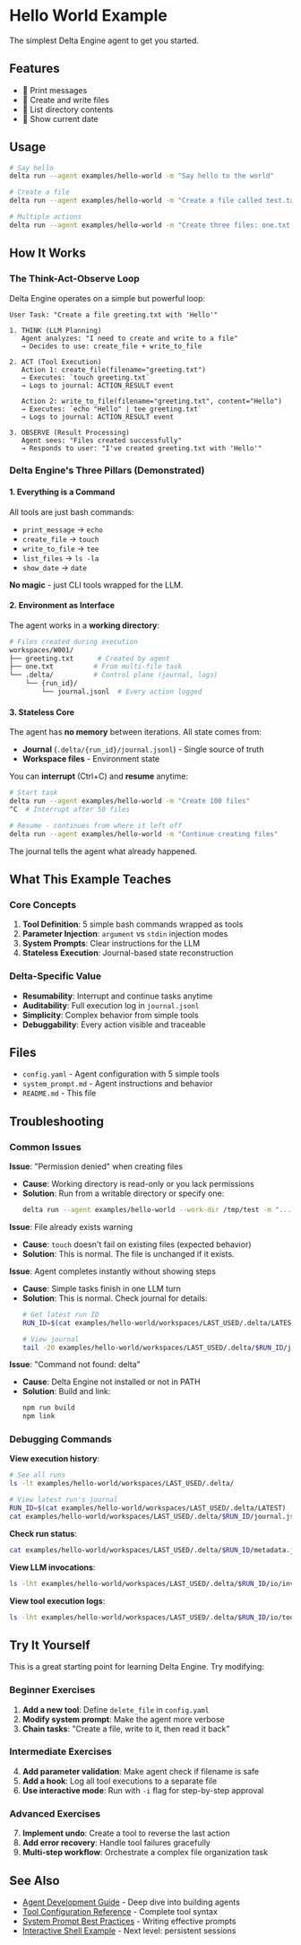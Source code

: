 # Hello World Example

The simplest Delta Engine agent to get you started.

## Features
- 👋 Print messages
- 📄 Create and write files
- 📁 List directory contents
- 📅 Show current date

## Usage

```bash
# Say hello
delta run --agent examples/hello-world -m "Say hello to the world"

# Create a file
delta run --agent examples/hello-world -m "Create a file called test.txt with 'Hello Delta Engine' inside"

# Multiple actions
delta run --agent examples/hello-world -m "Create three files: one.txt, two.txt, three.txt, then list all files"
```

## How It Works

### The Think-Act-Observe Loop

Delta Engine operates on a simple but powerful loop:

```
User Task: "Create a file greeting.txt with 'Hello'"

1. THINK (LLM Planning)
   Agent analyzes: "I need to create and write to a file"
   → Decides to use: create_file + write_to_file

2. ACT (Tool Execution)
   Action 1: create_file(filename="greeting.txt")
   → Executes: `touch greeting.txt`
   → Logs to journal: ACTION_RESULT event

   Action 2: write_to_file(filename="greeting.txt", content="Hello")
   → Executes: `echo "Hello" | tee greeting.txt`
   → Logs to journal: ACTION_RESULT event

3. OBSERVE (Result Processing)
   Agent sees: "Files created successfully"
   → Responds to user: "I've created greeting.txt with 'Hello'"
```

### Delta Engine's Three Pillars (Demonstrated)

#### 1. Everything is a Command
All tools are just bash commands:
- `print_message` → `echo`
- `create_file` → `touch`
- `write_to_file` → `tee`
- `list_files` → `ls -la`
- `show_date` → `date`

**No magic** - just CLI tools wrapped for the LLM.

#### 2. Environment as Interface
The agent works in a **working directory**:
```bash
# Files created during execution
workspaces/W001/
├── greeting.txt      # Created by agent
├── one.txt          # From multi-file task
└── .delta/          # Control plane (journal, logs)
    └── {run_id}/
        └── journal.jsonl  # Every action logged
```

#### 3. Stateless Core
The agent has **no memory** between iterations. All state comes from:
- **Journal** (`.delta/{run_id}/journal.jsonl`) - Single source of truth
- **Workspace files** - Environment state

You can **interrupt** (Ctrl+C) and **resume** anytime:
```bash
# Start task
delta run --agent examples/hello-world -m "Create 100 files"
^C  # Interrupt after 50 files

# Resume - continues from where it left off
delta run --agent examples/hello-world -m "Continue creating files"
```

The journal tells the agent what already happened.

## What This Example Teaches

### Core Concepts
1. **Tool Definition**: 5 simple bash commands wrapped as tools
2. **Parameter Injection**: `argument` vs `stdin` injection modes
3. **System Prompts**: Clear instructions for the LLM
4. **Stateless Execution**: Journal-based state reconstruction

### Delta-Specific Value
- **Resumability**: Interrupt and continue tasks anytime
- **Auditability**: Full execution log in `journal.jsonl`
- **Simplicity**: Complex behavior from simple tools
- **Debuggability**: Every action visible and traceable

## Files

- `config.yaml` - Agent configuration with 5 simple tools
- `system_prompt.md` - Agent instructions and behavior
- `README.md` - This file

## Troubleshooting

### Common Issues

**Issue**: "Permission denied" when creating files
- **Cause**: Working directory is read-only or you lack permissions
- **Solution**: Run from a writable directory or specify one:
  ```bash
  delta run --agent examples/hello-world --work-dir /tmp/test -m "..."
  ```

**Issue**: File already exists warning
- **Cause**: `touch` doesn't fail on existing files (expected behavior)
- **Solution**: This is normal. The file is unchanged if it exists.

**Issue**: Agent completes instantly without showing steps
- **Cause**: Simple tasks finish in one LLM turn
- **Solution**: This is normal. Check journal for details:
  ```bash
  # Get latest run ID
  RUN_ID=$(cat examples/hello-world/workspaces/LAST_USED/.delta/LATEST)

  # View journal
  tail -20 examples/hello-world/workspaces/LAST_USED/.delta/$RUN_ID/journal.jsonl
  ```

**Issue**: "Command not found: delta"
- **Cause**: Delta Engine not installed or not in PATH
- **Solution**: Build and link:
  ```bash
  npm run build
  npm link
  ```

### Debugging Commands

**View execution history**:
```bash
# See all runs
ls -lt examples/hello-world/workspaces/LAST_USED/.delta/

# View latest run's journal
RUN_ID=$(cat examples/hello-world/workspaces/LAST_USED/.delta/LATEST)
cat examples/hello-world/workspaces/LAST_USED/.delta/$RUN_ID/journal.jsonl | jq .
```

**Check run status**:
```bash
cat examples/hello-world/workspaces/LAST_USED/.delta/$RUN_ID/metadata.json
```

**View LLM invocations**:
```bash
ls -lht examples/hello-world/workspaces/LAST_USED/.delta/$RUN_ID/io/invocations/
```

**View tool execution logs**:
```bash
ls -lht examples/hello-world/workspaces/LAST_USED/.delta/$RUN_ID/io/tool_executions/
```

## Try It Yourself

This is a great starting point for learning Delta Engine. Try modifying:

### Beginner Exercises
1. **Add a new tool**: Define `delete_file` in `config.yaml`
2. **Modify system prompt**: Make the agent more verbose
3. **Chain tasks**: "Create a file, write to it, then read it back"

### Intermediate Exercises
4. **Add parameter validation**: Make agent check if filename is safe
5. **Add a hook**: Log all tool executions to a separate file
6. **Use interactive mode**: Run with `-i` flag for step-by-step approval

### Advanced Exercises
7. **Implement undo**: Create a tool to reverse the last action
8. **Add error recovery**: Handle tool failures gracefully
9. **Multi-step workflow**: Orchestrate a complex file organization task

## See Also

- [Agent Development Guide](../../docs/guides/agent-development.md) - Deep dive into building agents
- [Tool Configuration Reference](../../docs/guides/agent-development.md#tool-configuration) - Complete tool syntax
- [System Prompt Best Practices](../../docs/guides/agent-development.md#system-prompts) - Writing effective prompts
- [Interactive Shell Example](../interactive-shell/) - Next level: persistent sessions